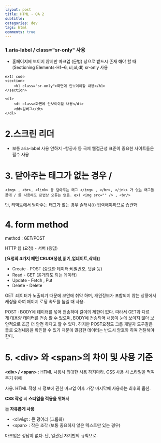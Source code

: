 ```yaml
---  
layout: post
title: HTML - QA 2
subtitle: 
categories: dev
tags: html
comments: true  
--- 
```



### 1.aria-label / class="sr-only" 사용
- 홈페이지에 보이지 않지만 마크업 (문법) 상으로 받드시 존재 해야 할 때(Sectioning Elements-H1~6, ul,ol,dl) sr-only 사용

~~~
ex1) code
<section>
	<h1 class="sr-only">화면에 안보여야할 내용</h1>
</section>

<dl>
	<dt class>화면에 안보여야할 내용</dt>
	<dd>김버그</dt>
</dl>
~~~


# 2.스크린 리더
- 보통 aria-label 사용 안하지
-항공사 등 국제 웹접근성 표준이 중요한 사이트들은 필수 사용

# 3. 닫아주는 태그가 없는 경우 /

~~~
<img> , <br>, <link> 등 닫아주는 태그 </img> , </br>, </ink> 가 없는 태그들 끝에 / 를 사용해도 문법상 오류는 없음. ex) <img src="" /> , <br/>
~~~
단, 리액트에서 닫아주는 태그가 없는 경우 슬래시(/) 입력해야하므로 습관화

# 4. form method
method : GET/POST

HTTP 웹 (요청) - 서버 (응답)

**[요청의 4가지 패턴 CRUD(생성,읽기,업데이트,삭제)]**
- Create - POST (중요한 데이터:비밀번호, 댓글 등)
- Read - GET (공개되도 되는 데이터)
- Update - Fetch , Put  
- Delete - Delete

GET :데이터가 노출되기 때문에 보안에 취약 하며, 개인정보가 포함되지 않는 상황에서 캐싱을 하여 페이지 로딩 속도를 높일 때 사용.

POST : BODY에 데이터를 넣어 전송하며 길이의 제한이 없다. 따라서 GET과 다르게 대용량 데이터를 전송 할 수 있으며, BODY에 전송되어 내용이 눈에 보이지 않아 보안적으로 조금 더 안전 하다고 할 수 있다. 하지만 POST요청도 크롬 개발자 도구같은 툴로 요청내용을 확인할 수 있기 때문에 민감한 데이터는 반드시 암호화 하여 전달해야 한다.

# 5. &lt;div&gt; 와 &lt;span&gt;의 차이 및 사용 기준

**&lt;div&gt; / &lt;span&gt;**  : HTML 사용시 최대한 사용 하지마라. CSS 사용 시 스타일을 먹여주기 위해 <div> 사용. HTML 작성 시 정보에 관한 마크업 이후 가장 마지막에 사용하는 최후의 옵션.

**CSS 작성 시 스타일을 적용을 위해서 <div>는 자유롭게 사용**

- &lt;div&gt : 큰 덩어리 (그룹화)
- &lt;span&gt; : 작은 조각 (보통 중요하지 않은 텍스트만 있는 경우)

마크업은 정답이 없다. 단, 일관된 자기만의 규칙으로.
